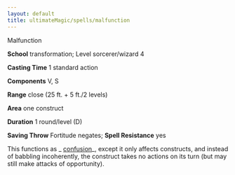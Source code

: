 ```yaml
---
layout: default
title: ultimateMagic/spells/malfunction
---
```

Malfunction

**School** transformation; Level sorcerer/wizard 4

**Casting Time** 1 standard action

**Components** V, S

**Range** close (25 ft. + 5 ft./2 levels)

**Area** one construct

**Duration** 1 round/level (D)

**Saving Throw** Fortitude negates; **Spell Resistance** yes

This functions as _ [confusion](spells/confusion#_confusion)_, except it only affects constructs, and instead of babbling incoherently, the construct takes no actions on its turn (but may still make attacks of opportunity).

